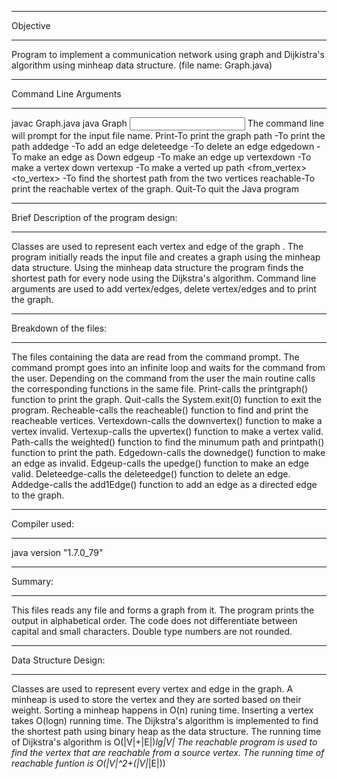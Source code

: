 - - - - - - - - -
Objective
- - - - - - - - - 
Program to implement a communication network using graph and Dijkistra's algorithm using minheap data structure. 
(file name: Graph.java)
- - - - - - - - - - - - - - - - - - - - - -
Command Line Arguments
- - - - - - - - - - - - - - - - - - - - - -
javac Graph.java
java Graph <input filename>
The command line will prompt for the input file name.
Print-To print the graph
path <tailvertex> <headvertex> -To print the path
addedge <tailvertex> <headvertex> <transmit time> -To add an edge
deleteedge <tailvertex> <headvertex>  -To delete an edge
edgedown <tailvertex> <headvertex>  -To make an edge as Down
edgeup <tailvertex> <headvertex>  -To make an edge up
vertexdown <vertex>  -To make a vertex down
vertexup <vertex>  -To make a verted up
path <from_vertex> <to_vertex>  -To find the shortest path from the two vertices
reachable-To print the reachable vertex of the graph.
Quit-To quit the Java program
- - - - - - - - - - - - - - - - - - - - - - - - - - - - - - - 
Brief Description of the program design:
- - - - - - - - - - - - - - - - - - - - - - - - - - - - - - - 
Classes are used to represent each vertex and edge of the graph .
The program initially reads the input file and creates a graph using the minheap data structure.
Using the minheap data structure the program finds the shortest path for every node using the Dijkstra's algorithm.
Command line arguments are used to add vertex/edges, delete vertex/edges and to print the graph.
- - - - - - - - - - - - - - - - - - - 
Breakdown of the files:
- - - - - - - - - - - - - - - - - - -
The files containing the data are read from the command prompt.
The command prompt goes into an infinite loop and waits for the command from the user.
Depending on the command from the user the main routine calls the corresponding functions in the same file.
Print-calls the printgraph() function to print the graph.
Quit-calls the System.exit(0) function to exit the program.
Recheable-calls the reacheable() function to find and print the reacheable vertices.
Vertexdown-calls the downvertex() function to make a vertex invalid.
Vertexup-calls the upvertex() function to make a vertex valid.
Path-calls the weighted() function to find the minumum path and printpath() function to print the path.
Edgedown-calls the downedge() function to make an edge as invalid.
Edgeup-calls the upedge() function to make an edge valid.
Deleteedge-calls the deleteedge() function to delete an edge.
Addedge-calls the add1Edge() function to add an edge as a directed edge to the graph.

- - - - - - - - - - - -
Compiler used:
- - - - - - - - - - - -
java version "1.7.0_79"

- - - - - - - - -
Summary:
- - - - - - - - -
This files reads any file and forms a graph from it.
The program prints the output in alphabetical order.
The code does not differentiate between capital and small characters.
Double type numbers are not rounded.
	
- - - - - - - - - - - - - - - - -
Data Structure Design:
- - - - - - - - - - - - - - - - -
Classes are used to represent every vertex and edge in the graph. 
A minheap is used to store the vertex and they are sorted based on their weight. 
Sorting a minheap happens in O(n) runing time. 
Inserting a vertex takes O(logn) running time.
The Dijkstra's algorithm is implemented to find the shortest path using binary heap as the data structure.
The running time of Dijkstra's algorithm is O(|V|+|E|)*lg|V|
The reachable program is used to find the vertex that are reachable from a source vertex.
The running time of reachable funtion is O(|V|^2+(|V|*|E|))
